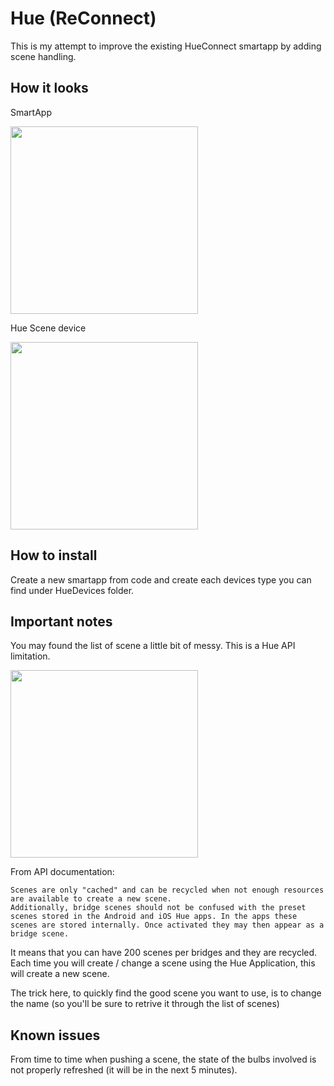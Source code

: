 # Hue (ReConnect)

This is my attempt to improve the existing HueConnect smartapp by adding scene handling.

## How it looks

SmartApp

<img src="https://dl.dropboxusercontent.com/u/2663552/Github/Smartthings/HueConnect/IMG_0774.jpg" width="300px">

Hue Scene device

<img src="https://dl.dropboxusercontent.com/u/2663552/Github/Smartthings/HueConnect/IMG_0776.jpg" width="300px">


## How to install

Create a new smartapp from code and create each devices type you can find under HueDevices folder.

## Important notes

You may found the list of scene a little bit of messy. This is a Hue API limitation.

<img src="https://dl.dropboxusercontent.com/u/2663552/Github/Smartthings/HueConnect/IMG_0775.jpg" width="300px">

From API documentation:

    Scenes are only "cached" and can be recycled when not enough resources are available to create a new scene.
    Additionally, bridge scenes should not be confused with the preset scenes stored in the Android and iOS Hue apps. In the apps these scenes are stored internally. Once activated they may then appear as a bridge scene.

It means that you can have 200 scenes per bridges and they are recycled. Each time you will create / change a scene using the Hue Application, this will create a new scene.

The trick here, to quickly find the good scene you want to use, is to change the name (so you'll be sure to retrive it through the list of scenes)

## Known issues

From time to time when pushing a scene, the state of the bulbs involved is not properly refreshed (it will be in the next 5 minutes).